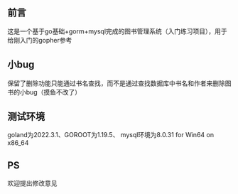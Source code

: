 ## 前言
这是一个基于go基础+gorm+mysql完成的图书管理系统（入门练习项目），用于给刚入门的gopher参考

## 小bug
保留了删除功能只能通过书名查找，而不是通过查找数据库中书名和作者来删除图书的小bug（摸鱼不改了）

## 测试环境
goland为2022.3.1、GOROOT为1.19.5、 mysql环境为8.0.31 for Win64 on x86_64

## PS
欢迎提出修改意见
